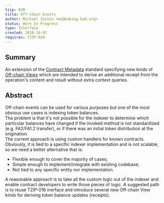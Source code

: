 ```yaml
---
tzip: 020
title: Off-chain Events
author: Michael Zaikin <mz@baking-bad.org>
status: Work In Progress
type: Interface
created: 2020-10-07
requires: TZIP-016
---
```


## Summary

An extension of the [Contract Metadata](https://gitlab.com/tzip/tzip/-/blob/master/proposals/tzip-16/tzip-16.md) standard specifying new kinds of [Off-chain Views](https://gitlab.com/tzip/tzip/-/blob/master/proposals/tzip-16/tzip-16.md#semantics-of-off-chain-views) which are intended to derive an additional receipt from the operation's content and result without extra context queries.

## Abstract

Off-chain events can be used for various purposes but one of the most obvious use cases is indexing token balances.  
The problem is that it's not possible for the indexer to determine which particular balances have changed if the invoked method is not standardized (e.g. FA2/FA1.2 transfer), or if there was an initial token distribution at the origination.  
The current approach is using custom handlers for known contracts. Obviously, it is tied to a specific indexer implementation and is not scalable, so we need a better alternative that is:

* Flexible enough to cover the majority of cases;
* Simple enough to implement/integrate with existing codebase;
* Not tied to any specific entity nor implementation.

A reasonable approach is to take all the custom logic out of the indexer and enable contract developers to write those pieces of logic. A suggested path is to reuse TZIP-016 inerface and introduce several new Off-chain View kinds for deriving token balance updates (receipts).
